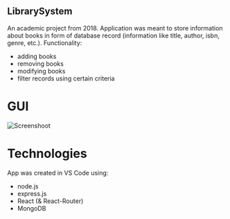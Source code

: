 ## LibrarySystem
An academic project from 2018. Application was meant to store information about books in form of database record (information like title, author, isbn, genre, etc.).
Functionality:
 * adding books
 * removing books
 * modifying books
 * filter records using certain criteria
  
# GUI
![Screenshoot](https://media.discordapp.net/attachments/522694787653173248/668042814151720960/LibrarySystem.png?width=963&height=517)

# Technologies
App was created in VS Code using:
 * node.js
 * express.js
 * React (& React-Router)
 * MongoDB


